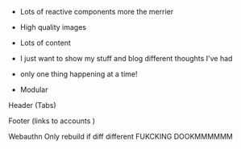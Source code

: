 
- Lots of reactive components more the merrier
- High quality images
- Lots of content
- I just want to show my stuff and blog different thoughts I've had
- only one thing happening at a time!

- Modular

Header (Tabs)

Footer (links to accounts )

Webauthn
Only rebuild if diff different 
FUKCKING DOOKMMMMMM